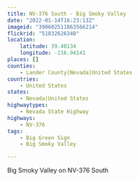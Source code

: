```yaml
---
title: NV-376 South - Big Smoky Valley
date: "2022-01-14T16:23:13Z"
imageid: "390602511863566214"
flickrid: "51832626340"
location:
    latitude: 39.40134
    longitude: -116.94141
places: []
counties:
    - Lander County|Nevada|United States
countries:
    - United States
states:
    - Nevada|United States
highwaytypes:
    - Nevada State Highway
highways:
    - NV-376
tags:
    - Big Green Sign
    - Big Smoky Valley

---
```

Big Smoky Valley on NV-376 South